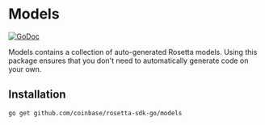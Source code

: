 # Models

[![GoDoc](https://img.shields.io/badge/go.dev-reference-007d9c?logo=go&logoColor=white&style=shield)](https://pkg.go.dev/github.com/coinbase/rosetta-sdk-go/models?tab=doc)

Models contains a collection of auto-generated Rosetta models. Using this
package ensures that you don't need to automatically generate code on your
own.

## Installation

```shell
go get github.com/coinbase/rosetta-sdk-go/models
```

